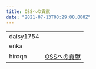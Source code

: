 ```yaml
---
title: OSSへの貢献
date: "2021-07-13T00:29:00.000Z"
---
```


<table class="articles">
  <tr>
    <td>daisy1754</td>
    <td><a href=""></a></td>
  </tr>
  <tr>
    <td>enka</td>
    <td><a href=""></a></td>
  </tr>
  <tr>
    <td>hiroqn</td>
    <td><a href="https://hiroqn.hatenablog.com/entry/2021/07/11/202250">OSSへの貢献</a></td>
  </tr>
</table>
